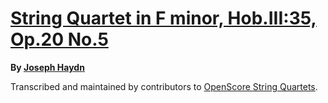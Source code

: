 # [String Quartet in F minor, Hob.III:35, Op.20 No.5][set]

__By [Joseph Haydn][composer]__

[set]: https://musescore.com/openscore-string-quartets/sets/5178695
[composer]: https://musescore.com/openscore-string-quartets/sets?order=title&text=Haydn,+Joseph

Transcribed and maintained by contributors to [OpenScore String Quartets].

[OpenScore String Quartets]: https://musescore.com/openscore-string-quartets
